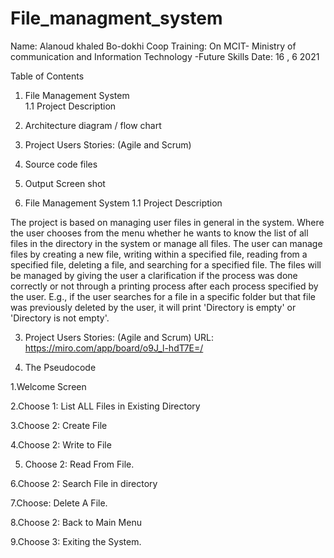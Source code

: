 # File_managment_system


Name: Alanoud khaled Bo-dokhi
Coop Training: On MCIT- Ministry of communication and Information Technology -Future Skills
Date: 16 , 6 2021



Table of Contents
1. File Management System	
1.1 Project Description	
2. Architecture diagram / flow chart	
3. Project Users Stories: (Agile and Scrum)	
4. Source code files	
5. Output Screen shot	



 1. File Management System 
	1.1 Project Description

The project is based on managing user files in general in the system.
Where the user chooses from the menu whether he wants to know the list of all files in the directory in the system or manage all files.
The user can manage files by creating a new file, writing within a specified file,
reading from a specified file, deleting a file, and searching for a specified file.
The files will be managed by giving the user a clarification if the process was done correctly or not through a printing process after each process specified by the user.
E.g., if the user searches for a file in a specific folder but that file was previously deleted by the user, it will print 'Directory is empty' or 'Directory is not empty'.



3. Project Users Stories: (Agile and Scrum)
URL: https://miro.com/app/board/o9J_l-hdT7E=/

4. The Pseudocode

1.Welcome Screen 

2.Choose 1: List ALL Files in Existing Directory 
 
3.Choose 2: Create File 

4.Choose 2:  Write to File 
 
5. Choose 2: Read From File.
 
6.Choose 2: Search File in directory 

7.Choose: Delete A File.
 
8.Choose 2: Back to Main Menu
 
9.Choose 3: Exiting the System.

